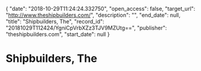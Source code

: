 {
  "date": "2018-10-29T11:24:24.332750", 
  "open_access": false, 
  "target_url": "http://www.theshipbuilders.com/", 
  "description": "", 
  "end_date": null, 
  "title": "Shipbuilders, The", 
  "record_id": "20181029T112424/YgniCpVrbXZz3TJV9MZUtg==", 
  "publisher": "theshipbuilders.com", 
  "start_date": null
}

# Shipbuilders, The

